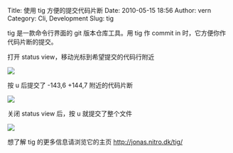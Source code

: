 Title: 使用 tig 方便的提交代码片断
Date: 2010-05-15 18:56
Author: vern
Category: Cli, Development
Slug: tig

tig 是一款命令行界面的 git 版本仓库工具。用 tig 作 commit in
时，它方便你作代码片断的提交。

打开 status view，移动光标到希望提交的代码行附近

[![](http://i.linuxtoy.org/images/2010/05/2010-05-15_1440x900_origin-7046121.png)](http://i.linuxtoy.org/images/2010/05/2010-05-15_1440x900_origin-7046121.png)

按 u 后提交了 -143,6 +144,7 附近的代码片断

[![](http://i.linuxtoy.org/images/2010/05/2010-05-15_1440x900_partof-7027401.png)](http://i.linuxtoy.org/images/2010/05/2010-05-15_1440x900_partof-7027401.png)

关闭 status view 后，按 u 就提交了整个文件

[![](http://i.linuxtoy.org/images/2010/05/2010-05-15_1440x900_completely-701396.png)](http://i.linuxtoy.org/images/2010/05/2010-05-15_1440x900_completely-701396.png)

想了解 tig 的更多信息请浏览它的主页 <http://jonas.nitro.dk/tig/>
